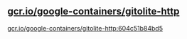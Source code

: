 
[gcr.io/google-containers/gitolite-http](https://hub.docker.com/r/anjia0532/google-containers.gitolite-http/tags/)
-----


[gcr.io/google-containers/gitolite-http:604c51b84bd5](https://hub.docker.com/r/anjia0532/google-containers.gitolite-http/tags/)


